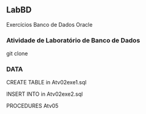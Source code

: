 ## LabBD
Exercícios Banco de Dados Oracle

### Atividade de Laboratório de Banco de Dados

git clone

### DATA

CREATE TABLE in Atv02exe1.sql

INSERT INTO in Atv02exe2.sql

PROCEDURES Atv05
